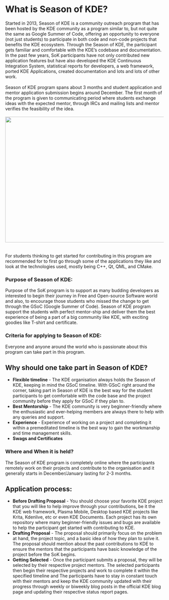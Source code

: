 # What is Season of KDE?

Started in 2013, Season of KDE is a community outreach program that has been hosted by the KDE community as a program similar to, but not quite the same as Google Summer of Code, offering an opportunity to everyone 
(not just students) to participate in both code and non-code projects that benefits the KDE ecosystem.
Through the Season of KDE, the participant gets familiar and comfortable with the KDE’s codebase and documentation.
In the past few years, SoK participants have not only contributed new application features but have also developed the KDE Continuous Integration System, statistical reports for 
developers, a web framework, ported KDE Applications, created documentation and lots and lots of other work.
<br>
<br>
Season of KDE program spans about 3 months and student application and mentor application submission begins around December. The first month of the program is given to communicating period where students exchange ideas with the expected mentor, through IRCs and mailing lists and mentor verifies the feasibility of the idea.
<br>
<br>
<img src="https://i.imgur.com/sDQiAkf.png" align="middle"  style="width:1000px; 
            height:400px; 
            display: block;" />
<br>
<br>
For students thinking to get started for contributing in this program are recommended for to first go through some of the applications they like and look at the technologies used, mostly being C++, Qt, QML, and CMake.

### Purpose of Season of KDE:

Purpose of the SoK program is to support as many budding developers as interested to begin their journey in Free and Open-source Software world and also, to encourage those students who missed the change to get through the GSoC (Google Summer of Code). Season of KDE program support the students with perfect mentor-ship and deliver them the best experience of being a part of a big community like KDE, with exciting goodies like T-shirt and certificate.
<br>

### Criteria for applying to Season of KDE:

Everyone and anyone around the world who is passionate about this program can take part in this program.

## Why should one take part in Season of KDE?

- <strong>Flexible timeline</strong> - The KDE organisation always holds the Season of KDE, keeping in mind the GSoC timeline. With GSoC right around the corner, taking part in Season of KDE is the best way for the student participants to get comfortable with the code base and the project community before they apply for GSoC if they plan to.
- <strong>Best Mentorship</strong> - The KDE community is very beginner-friendly where the enthusiastic and ever-helping members are always there to help with any queries and support. 
- <strong>Experience</strong> - Experience of working on a project and completing it within a premeditated timeline is the best way to gain the workmanship and time management skills.
- <strong>Swags and Certificates</strong>

### Where and When it is held?

The Season of KDE program is completely online where the participants remotely work on their projects and contribute to the organisation and it generally starts in December/January lasting for 2-3 months.


## Application process:

- <strong>Before Drafting Proposal</strong> - You should choose your favorite KDE project that you will like to help improve through your contributions, be it the KDE web framework, Plasma Mobile, Desktop based KDE projects like Krita, Kdenlive, etc or even KDE Documents. Each project has its own repository where many beginner-friendly issues and bugs are available to help the participant get started with contributing to KDE.
- <strong>Drafting Proposal</strong> - The proposal should primarily focus on the problem at hand, the project topic, and a basic idea of how they plan to solve it. The proposal should mention about the past contributions to KDE to ensure the mentors that the participants have basic knowledge of the project before the SoK begins.
- <strong>Getting Selected</strong> - Once the participant submits a proposal, they will be selected by their respective project mentors. The selected participants then begin their respective projects and work to complete it within the specified timeline and The participants have to stay in constant touch with their mentors and keep the KDE community updated with their progress through weekly or biweekly blog posts in the official KDE blog page and updating their respective status report pages.
